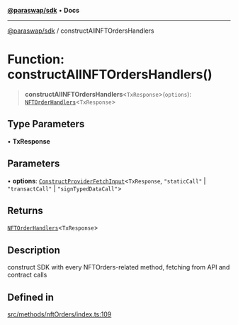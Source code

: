 [**@paraswap/sdk**](../README.md) • **Docs**

***

[@paraswap/sdk](../globals.md) / constructAllNFTOrdersHandlers

# Function: constructAllNFTOrdersHandlers()

> **constructAllNFTOrdersHandlers**\<`TxResponse`\>(`options`): [`NFTOrderHandlers`](../type-aliases/NFTOrderHandlers.md)\<`TxResponse`\>

## Type Parameters

• **TxResponse**

## Parameters

• **options**: [`ConstructProviderFetchInput`](../interfaces/ConstructProviderFetchInput.md)\<`TxResponse`, `"staticCall"` \| `"transactCall"` \| `"signTypedDataCall"`\>

## Returns

[`NFTOrderHandlers`](../type-aliases/NFTOrderHandlers.md)\<`TxResponse`\>

## Description

construct SDK with every NFTOrders-related method, fetching from API and contract calls

## Defined in

[src/methods/nftOrders/index.ts:109](https://github.com/paraswap/paraswap-sdk/blob/master/src/methods/nftOrders/index.ts#L109)
